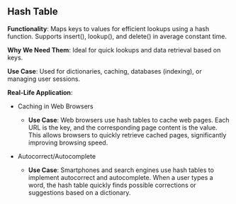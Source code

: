 ## Hash Table
**Functionality**: Maps keys to values for efficient lookups using a hash function. Supports insert(), lookup(), and delete() in average constant time.

**Why We Need Them**: Ideal for quick lookups and data retrieval based on keys.

**Use Case**: Used for dictionaries, caching, databases (indexing), or managing user sessions.

**Real-Life Application**: 
* Caching in Web Browsers
  
    * **Use Case**: Web browsers use hash tables to cache web pages. Each URL is the key, and the corresponding page content is the value. This allows browsers to quickly retrieve cached pages, significantly improving browsing speed.

* Autocorrect/Autocomplete

    * **Use Case**: Smartphones and search engines use hash tables to implement autocorrect and autocomplete. When a user types a word, the hash table quickly finds possible corrections or suggestions based on a dictionary.